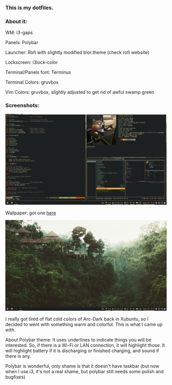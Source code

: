 ### This is my dotfiles.

### About it:

WM: i3-gaps

Panels: Polybar

Launcher: Rofi with slightly modified blor.theme (check rofi website)

Lockscreen: i3lock-color

Terminal/Panels font: Terminus

Terminal Colors: gruvbox

Vim Colors: gruvbox, slightly adjusted to get rid of awful swamp green 

### Screenshots:

![screenshot](https://raw.githubusercontent.com/SuperPrower/dotfiles/master/screenshot.png)

Wallpaper: got one [here](https://imgur.com/gallery/hS40T)

![clean](https://raw.githubusercontent.com/SuperPrower/dotfiles/master/screenshot_clean.png)

I really got tired of flat cold colors of Arc-Dark back in Xubuntu, so I decided to went with something warm and colorful. This is what I came up with.

About Polybar theme:
It uses underlines to indicate things you will be interested. So, if there is a Wi-Fi or LAN connection, it will highlight those. It will highlight battery if it is discharging or finished charging, and sound if there is any.

Polybar is wonderful, only shame is that it doesn't have taskbar (but now when I use i3, it's not a real shame, but polybar still needs some polish and bugfixes)
